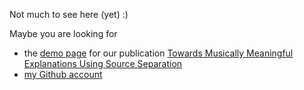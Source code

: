 Not much to see here (yet) :)

Maybe you are looking for

* the [demo page](demos/towards_musically_meaningful_explanations.html) for our publication
[Towards Musically Meaningful Explanations Using Source Separation]()
* [my Github account](https://github.com/expectopatronum)
